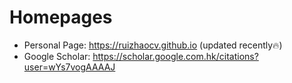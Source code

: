 # Homepages
- Personal Page: https://ruizhaocv.github.io (updated recently🔥)
- Google Scholar: https://scholar.google.com.hk/citations?user=wYs7vogAAAAJ
